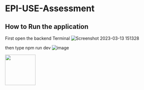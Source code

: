 # EPI-USE-Assessment

## How to Run the application 

First open the backend Terminal
![Screenshot 2023-03-13 151328](https://user-images.githubusercontent.com/103145617/224850461-2f0e823f-ccaf-469d-b310-904d6ddd67ed.png)

then type npm run dev
![image](https://user-images.githubusercontent.com/103145617/224850939-e0086fb6-522f-4054-acab-4438914a368c.png)

<img align="left" width="100" height="100" src="[http://www.fillmurray.com/100/100](https://user-images.githubusercontent.com/103145617/224850939-e0086fb6-522f-4054-acab-4438914a368c.png)">
